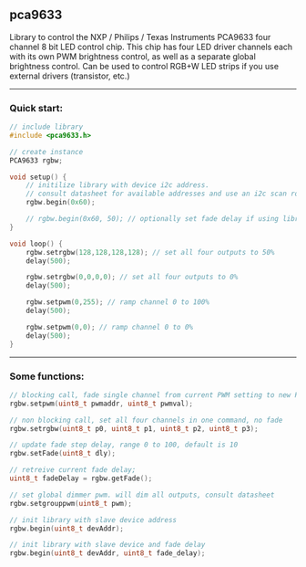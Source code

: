 ## pca9633

Library to control the NXP / Philips / Texas Instruments PCA9633 four channel 8 bit LED control chip. This chip has four LED driver channels each with its own PWM brightness control, as well as a separate global brightness control. Can be used to control RGB+W LED strips if you use external drivers (transistor, etc.)

---
### Quick start:

```c
// include library
#include <pca9633.h>

// create instance
PCA9633 rgbw; 

void setup() {
	// initilize library with device i2c address.
	// consult datasheet for available addresses and use an i2c scan routine to verify
	rgbw.begin(0x60);

	// rgbw.begin(0x60, 50); // optionally set fade delay if using library to transistion between PWM values
}

void loop() {
	rgbw.setrgbw(128,128,128,128); // set all four outputs to 50%
	delay(500);

	rgbw.setrgbw(0,0,0,0); // set all four outputs to 0%
	delay(500);

	rgbw.setpwm(0,255); // ramp channel 0 to 100%
	delay(500);

	rgbw.setpwm(0,0); // ramp channel 0 to 0%
	delay(500);
}
```
---

### Some functions:

```c
// blocking call, fade single channel from current PWM setting to new PWM setting
rgbw.setpwm(uint8_t pwmaddr, uint8_t pwmval); 

// non blocking call, set all four channels in one command, no fade
rgbw.setrgbw(uint8_t p0, uint8_t p1, uint8_t p2, uint8_t p3);

// update fade step delay, range 0 to 100, default is 10
rgbw.setFade(uint8_t dly);

// retreive current fade delay;
uint8_t fadeDelay = rgbw.getFade(); 

// set global dimmer pwm. will dim all outputs, consult datasheet
rgbw.setgrouppwm(uint8_t pwm);

// init library with slave device address
rgbw.begin(uint8_t devAddr);

// init library with slave device and fade delay
rgbw.begin(uint8_t devAddr, uint8_t fade_delay);

```
